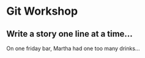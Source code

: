 
# Git Workshop
## Write a story one line at a time...



On one friday bar, Martha had one too many drinks...

